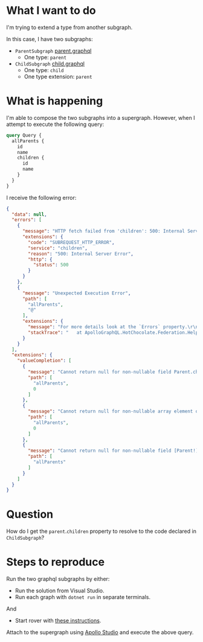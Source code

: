 # What I want to do
I'm trying to extend a type from another subgraph.

In this case, I have two subgraphs:
- `ParentSubgraph` [parent.graphql](graphql/parent.graphql)
  - One type: `parent`
- `ChildSubgraph` [child.graphql](graphql/child.graphql)
  - One type: `child`
  - One type extension: `parent`

# What is happening

I'm able to compose the two subgraphs into a supergraph. However, when I attempt to execute the following query:

```graphql
query Query {
  allParents {
    id
    name
    children {
      id
      name
    }
  }
}
```

I receive the following error:

```json
{
  "data": null,
  "errors": [
    {
      "message": "HTTP fetch failed from 'children': 500: Internal Server Error",
      "extensions": {
        "code": "SUBREQUEST_HTTP_ERROR",
        "service": "children",
        "reason": "500: Internal Server Error",
        "http": {
          "status": 500
        }
      }
    },
    {
      "message": "Unexpected Execution Error",
      "path": [
        "allParents",
        "@"
      ],
      "extensions": {
        "message": "For more details look at the `Errors` property.\r\n\r\n1. The apollo gateway tries to resolve an entity for which no EntityResolver method was found.\r\n",
        "stackTrace": "   at ApolloGraphQL.HotChocolate.Federation.Helpers.EntitiesResolver.ResolveAsync(ISchema schema, IReadOnlyList`1 representations, IResolverContext context)\r\n   at HotChocolate.Types.ResolveObjectFieldDescriptorExtensions.<>c__DisplayClass3_0`1.<<Resolve>b__0>d.MoveNext()\r\n--- End of stack trace from previous location ---\r\n   at HotChocolate.Types.Helpers.FieldMiddlewareCompiler.<>c__DisplayClass9_0.<<CreateResolverMiddleware>b__0>d.MoveNext()\r\n--- End of stack trace from previous location ---\r\n   at HotChocolate.Execution.Processing.Tasks.ResolverTask.ExecuteResolverPipelineAsync(CancellationToken cancellationToken)\r\n   at HotChocolate.Execution.Processing.Tasks.ResolverTask.TryExecuteAsync(CancellationToken cancellationToken)"
      }
    }
  ],
  "extensions": {
    "valueCompletion": [
      {
        "message": "Cannot return null for non-nullable field Parent.children",
        "path": [
          "allParents",
          0
        ]
      },
      {
        "message": "Cannot return null for non-nullable array element of type Parent at index 0",
        "path": [
          "allParents",
          0
        ]
      },
      {
        "message": "Cannot return null for non-nullable field [Parent!]!.allParents",
        "path": [
          "allParents"
        ]
      }
    ]
  }
}
```

# Question

How do I get the `parent`.`children` property to resolve to the code declared in `ChildSubgraph`?

# Steps to reproduce

Run the two graphql subgraphs by either:
- Run the solution from Visual Studio.
- Run each graph with `dotnet run` in separate terminals.

And
- Start rover with [these instructions](apollo/README.md).

Attach to the supergraph using [Apollo Studio](https://studio.apollographql.com/sandbox/explorer) and execute the above query.